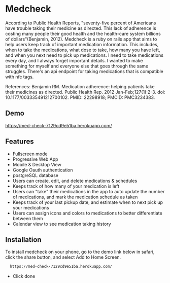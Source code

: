 # Medcheck

According to Public Health Reports, "seventy-five percent of Americans have trouble taking their medicine as directed. This lack of adherence is costing many people their good health and the health-care system billions of dollars"(Benjamin, 2012). Medcheck is a ruby on rails app that aims to help users keep track of important medication information. This includes, when to take the medications, what dose to take, how many you have left, and when you next need to pick up medications. I need to take medications every day, and I always forget important details. I wanted to make something for myself and everyone else that goes through the same struggles. There's an api endpoint for taking medications that is compatible with nfc tags.


References:
Benjamin RM. Medication adherence: helping patients take their medicines as directed. Public Health Rep. 2012 Jan-Feb;127(1):2-3. doi: 10.1177/003335491212700102. PMID: 22298918; PMCID: PMC3234383.


## Demo

https://med-check-7129cd9e51ba.herokuapp.com/


## Features

- Fullscreen mode
- Progressive Web App
- Mobile & Desktop View
- Google Oauth authentication
- postgreSQL database
- Users can create, edit, and delete medications & schedules
- Keeps track of how many of your medication is left
- Users can "take" their medications in the app to auto update the number of medications, and mark the medication schedule as taken
- Keeps track of your last pickup date, and estimate when to next pick up your medications
- Users can assign icons and colors to medications to better differentiate between them
- Calendar view to see medication taking history

## Installation

To install medcheck on your phone, go to the demo link below in safari, click the share button, and select Add to Home Screen. 

```bash
  https://med-check-7129cd9e51ba.herokuapp.com/
```

- Click done
